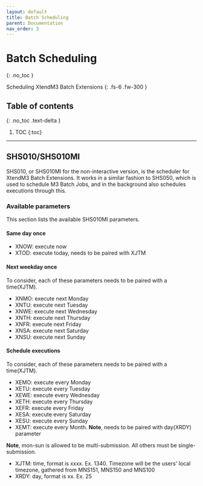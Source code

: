 ```yaml
---
layout: default
title: Batch Scheduling
parent: Documentation
nav_order: 3
---
```


# Batch Scheduling
{: .no_toc }

Scheduling XtendM3 Batch Extensions
{: .fs-6 .fw-300 }

## Table of contents
{: .no_toc .text-delta }

1. TOC
{:toc}

---

## SHS010/SHS010MI
SHS010, or SHS010MI for the non-interactive version, is the scheduler for XtendM3 Batch Extensions. It works in a similar fashion to SHS050, which is used to schedule M3 Batch Jobs, and in the background also schedules executions through this.

### Available parameters
This section lists the available SHS010MI parameters. 

#### Same day once
* XNOW: execute now
* XTOD: execute today, needs to be paired with XJTM

#### Next weekday once
To consider, each of these parameters needs to be paired with a time(XJTM).
* XNMO: execute next Monday
* XNTU: execute next Tuesday
* XNWE: execute next Wednesday
* XNTH: execute next Thursday
* XNFR: execute next Friday
* XNSA: execute next Saturday
* XNSU: execute next Sunday

#### Schedule executions
To consider, each of these parameters needs to be paired with a time(XJTM).
* XEMO: execute every Monday
* XETU: execute every Tuesday
* XEWE: execute every Wednesday
* XETH: execute every Thursday
* XEFR: execute every Friday
* XESA: execute every Saturday
* XESU: execute every Sunday
* XEMT: execute every Month. <b>Note</b>, needs to be paired with day(XRDY) parameter

<b>Note</b>, mon-sun is allowed to be multi-submission. All others must be single-submission.

* XJTM: time, format is xxxx. Ex. 1340. Timezone will be the users' local timezone, gathered from MNS151, MNS150 and MNS100
* XRDY: day, format is xx. Ex. 25
